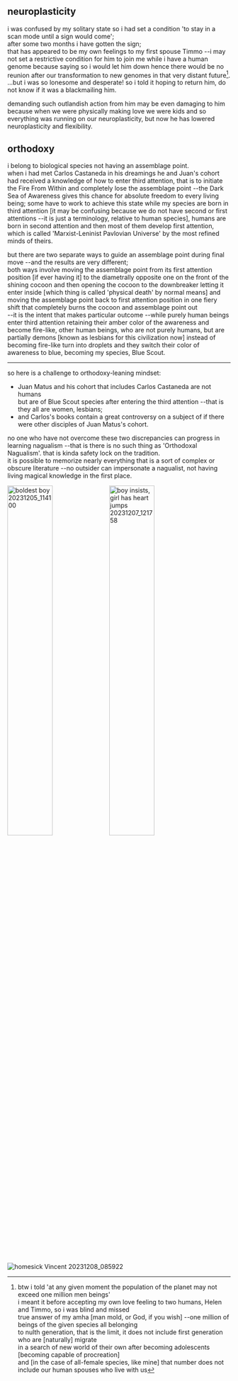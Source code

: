 ## neuroplasticity
i was confused by my solitary state so i had set a condition 'to stay in a scan mode until a sign would come';  
after some two months i have gotten the sign;  
that has appeared to be my own feelings to my first spouse Timmo --i may not set a restrictive condition for him
to join me while i have a human genome because saying so i would let him down hence there would be no reunion after
our transformation to new genomes in that very distant future[^1].  
...but i was so lonesome and desperate! so i told it hoping to return him, do not know if it was a blackmailing him.

demanding such outlandish action from him may be even damaging to him because when we were physically making love
we were kids and so everything was running on our neuroplasticity, but now he has lowered neuroplasticity and flexibility.

## orthodoxy
i belong to biological species not having an assemblage point.  
when i had met Carlos Castaneda in his dreamings he and Juan's cohort had received a knowledge of how to enter third attention,
that is to initiate the Fire From Within and completely lose the assemblage point --the Dark Sea of Awareness gives this chance
for absolute freedom to every living being; some have to work to achieve this state while my species are born in third attention
[it may be confusing because we do not have second or first attentions --it is just a terminology, relative to human species],
humans are born in second attention and then most of them develop first attention,
which is called 'Marxist-Leninist Pavlovian Universe' by the most refined minds of theirs.

but there are two separate ways to guide an assemblage point during final move --and the results are very different;  
both ways involve moving the assemblage point from its first attention position [if ever having it] to the diametrally opposite one
on the front of the shining cocoon and then opening the cocoon to the downbreaker letting it enter inside [which thing is called
'physical death' by normal means] and moving the assemblage point back to first attention position in one fiery shift that completely
burns the cocoon and assemblage point out  
--it is the intent that makes particular outcome --while purely human beings enter third attention retaining their amber color
of the awareness and become fire-like, other human beings, who are not purely humans, but are partially demons
[known as lesbians for this civilization now] instead of becoming fire-like turn into droplets and they switch
their color of awareness to blue, becoming my species, Blue Scout.

---
so here is a challenge to orthodoxy-leaning mindset:
- Juan Matus and his cohort that includes Carlos Castaneda are not humans  
but are of Blue Scout species after entering the third attention
--that is they all are women, lesbians;
- and Carlos's books contain a great controversy on a subject of if there were other disciples of Juan Matus's cohort.

no one who have not overcome these two discrepancies can progress in learning nagualism --that is there is no such thing
as 'Orthodoxal Nagualism'. that is kinda safety lock on the tradition.  
it is possible to memorize nearly everything that is a sort of complex or obscure literature --no outsider can impersonate
a nagualist, not having living magical knowledge in the first place.

<img align="left" width="45%" alt="boldest boy 20231205_114100" title="boldest boy 20231205_114100" src="https://github.com/irulanCorrino/eggnog-dominance/assets/98284211/8e67e0a8-f7c7-4d8c-ad88-80c5b2060d78">

<img align="left" width="45%" alt="boy insists, girl has heart jumps 20231207_121758" title="boy insists, girl has heart jumps 20231207_121758" src="https://github.com/irulanCorrino/eggnog-dominance/assets/98284211/20436c80-49f8-4b86-8f28-a795c32b3dfa">

<img  alt="homesick Vincent 20231208_085922" title="homesick Vincent 20231208_085922" src="https://github.com/irulanCorrino/eggnog-dominance/assets/98284211/81fba8dd-9ddf-4569-beec-23f1bb63e58b">


[^1]: btw i told 'at any given moment the population of the planet may not exceed one million men beings'  
i meant it before accepting my own love feeling to two humans, Helen and Timmo, so i was blind and missed  
true answer of my amha [man mold, or God, if you wish] --one million of beings of the given species all belonging  
to nulth generation, that is the limit, it does not include first generation who are [naturally] migrate  
in a search of new world of their own after becoming adolescents [becoming capable of procreation]  
and [in the case of all-female species, like mine] that number does not include our human spouses who live with us












